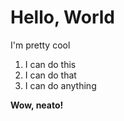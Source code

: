 # Hello, World

I'm pretty cool

1. I can do this
1. I can do that
1. I can do anything

**Wow, neato!**